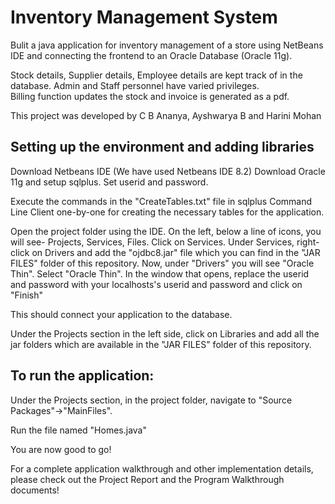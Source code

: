 # Inventory Management System

Bulit a java application for inventory management of a store using NetBeans IDE and connecting the frontend to an Oracle Database (Oracle 11g).

Stock details, Supplier details, Employee details are kept track of in the database. 
Admin and Staff personnel have varied privileges.  
Billing function updates the stock and invoice is generated as a pdf.

This project was developed by C B Ananya, Ayshwarya B and Harini Mohan
## Setting up the environment and adding libraries
Download Netbeans IDE (We have used Netbeans IDE 8.2)
Download Oracle 11g and setup sqlplus. Set userid and password.

Execute the commands in the "CreateTables.txt" file in sqlplus Command Line Client one-by-one for creating the necessary tables for the application.

Open the project folder using the IDE.
On the left, below a line of icons, you will see- Projects, Services, Files.
Click on Services.
Under Services, right-click on Drivers and add the "ojdbc8.jar" file which you can find in the "JAR FILES" folder of this repository.
Now, under "Drivers" you will see "Oracle Thin". Select "Oracle Thin". In the window that opens, replace the userid and password with your localhosts's userid and password and click on "Finish"

This should connect your application to the database.

Under the Projects section in the left side, click on Libraries and add all the jar folders which are available in the "JAR FILES" folder of this repository.

## To run the application:

Under the Projects section, in the project folder, navigate to "Source Packages"->"MainFiles". 

Run the file named "Homes.java"

You are now good to go!

For a complete application walkthrough and other implementation details, please check out the Project Report and the Program Walkthrough documents!
